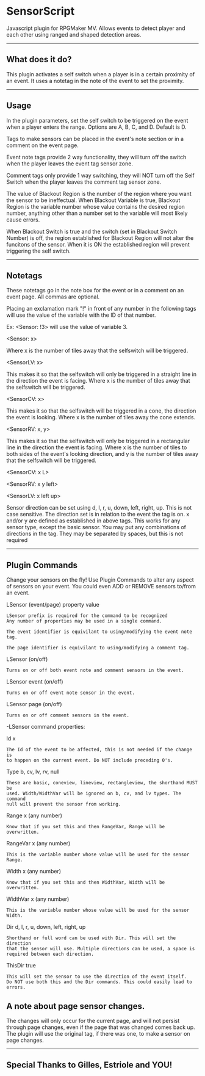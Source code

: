 # SensorScript
Javascript plugin for RPGMaker MV. Allows events to detect player and each other using ranged and shaped detection areas.

-----------------------------------------------------------------------------
What does it do?
-----------------------------------------------------------------------------

This plugin activates a self switch when a player is in a certain proximity
of an event. It uses a notetag in the note of the event to set the proximity.

-----------------------------------------------------------------------------
Usage
-----------------------------------------------------------------------------

In the plugin parameters, set the self switch to be triggered on the event
when a player enters the range. 
Options are A, B, C, and D. Default is D.

Tags to make sensors can be placed in the event's note section or in a comment
on the event page.

Event note tags provide 2 way functionality, they will turn off the switch when
the player leaves the event tag sensor zone.

Comment tags only provide 1 way switching, they will NOT turn off the Self
Switch when the player leaves the comment tag sensor zone.

The value of Blackout Region is the number of the region where you want the
sensor to be ineffectual.
When Blackout Variable is true, Blackout Region is the variable number whose
value contains the desired region number, anything other than a number set 
to the variable will most likely cause errors.

When Blackout Switch is true and the switch (set in Blackout Switch Number)
is off, the region established for Blackout Region will not alter the
funcitons of the sensor. When it is ON the established region will prevent
triggering the self switch.
 

-----------------------------------------------------------------------------
Notetags
-----------------------------------------------------------------------------

These notetags go in the note box for the event or in a comment on an event
page. All commas are optional.
    
Placing an exclamation mark "!" in front of any number in the following tags
will use the value of the variable with the ID of that number.

Ex: <Sensor: !3> will use the value of variable 3.

   <Sensor: x>

Where x is the number of tiles away that the selfswitch will be triggered.

   <SensorLV: x>

This makes it so that the selfswitch will only be triggered in a straight
line in the direction the event is facing.
Where x is the number of tiles away that the selfswitch will be triggered.

   <SensorCV: x>

This makes it so that the selfswitch will be triggered in a cone, the
direction the event is looking.
Where x is the number of tiles away the cone extends.

   <SensorRV: x, y>

This makes it so that the selfswitch will only be triggered in a 
rectangular line in the direction the event is facing.
Where x is the number of tiles to both sides of the event's looking 
direction, and y is the number of tiles away that the selfswitch will be 
triggered.
 
  <SensorCV: x L>
  
  <SensorRV: x y left>
  
  <SensorLV: x left up>
  

Sensor direction can be set using d, l, r, u, down, left, right, up. This is
not case sensitive. The direction set is in relation to the event the tag is
on. x and/or y are defined as established in above tags. This works for any 
sensor type, except the basic sensor.
You may put any combinations of directions in the tag. They may be separated
by spaces, but this is not required


-----------------------------------------------------------------------------
Plugin Commands
-----------------------------------------------------------------------------

Change your sensors on the fly! Use Plugin Commands to alter any aspect of 
sensors on your event. You could even ADD or REMOVE sensors to/from an event.


LSensor (event/page) property value

	LSensor prefix is required for the command to be recognized
	Any number of properties may be used in a single command.

	The event identifier is equivilant to using/modifying the event note tag.

	The page identifier is equivilant to using/modifying a comment tag.


LSensor (on/off)

	Turns on or off both event note and comment sensors in the event.
	
LSensor event (on/off)

	Turns on or off event note sensor in the event.

LSensor page (on/off)

	Turns on or off comment sensors in the event.


-LSensor command properties:

Id x

	The Id of the event to be affected, this is not needed if the change is 
	to happen on the current event. Do NOT include preceding 0's.
   
Type b, cv, lv, rv, null

	These are basic, coneview, lineview, rectangleview, the shorthand MUST be
	used. Width/WidthVar will be ignored on b, cv, and lv types. The command
	null will prevent the sensor from working.
   
Range x (any number)

	Know that if you set this and then RangeVar, Range will be overwritten.
    
RangeVar x (any number)

	This is the variable number whose value will be used for the sensor Range.
    
Width x (any number)

	Know that if you set this and then WidthVar, Width will be overwritten.
   
WidthVar x (any number)

	This is the variable number whose value will be used for the sensor Width.
   
Dir d, l, r, u, down, left, right, up

	Shorthand or full word can be used with Dir. This will set the direction
	that the sensor will use. Multiple directions can be used, a space is
	required between each direction.
   
ThisDir true

	This will set the sensor to use the direction of the event itself.
	Do NOT use both this and the Dir commands. This could easily lead to 
	errors.
   

## A note about page sensor changes. 
The changes will only occur for the 
current page, and will not persist through page changes, even if the page
that was changed comes back up. The plugin will use the original tag, if
there was one, to make a sensor on page changes.

-----------------------------------------------------------------------------
Special Thanks to Gilles, Estriole and YOU!
-----------------------------------------------------------------------------
